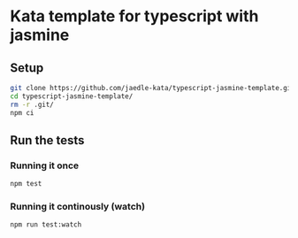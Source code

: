# Kata template for typescript with jasmine

## Setup

```sh
git clone https://github.com/jaedle-kata/typescript-jasmine-template.git
cd typescript-jasmine-template/
rm -r .git/
npm ci
```

## Run the tests

### Running it once

```sh
npm test
```

### Running it continously (watch)

```sh
npm run test:watch
```

